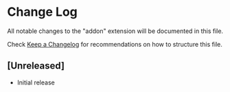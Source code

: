 # Change Log

All notable changes to the "addon" extension will be documented in this file.

Check [Keep a Changelog](http://keepachangelog.com/) for recommendations on how to structure this file.

## [Unreleased]

- Initial release